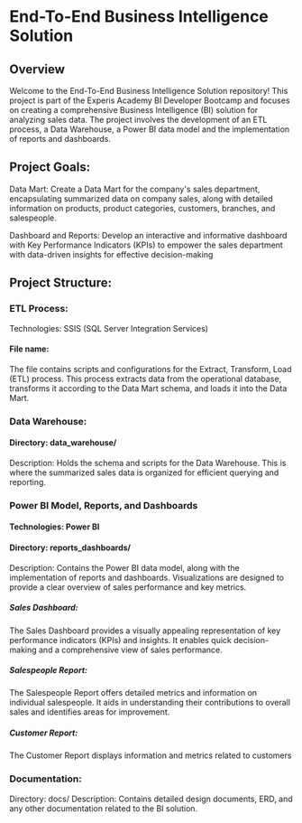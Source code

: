 
# End-To-End Business Intelligence Solution
## Overview

Welcome to the End-To-End Business Intelligence Solution repository! This project is part of the Experis Academy BI Developer Bootcamp and focuses on creating a comprehensive Business Intelligence (BI) solution for analyzing sales data.
The project involves the development of an ETL process, a Data Warehouse, a Power BI data model and the implementation of reports and dashboards.


## Project Goals:

Data Mart:
Create a Data Mart for the company's sales department, encapsulating summarized data on company sales, along with detailed information on products, product categories, customers, branches, and salespeople.

Dashboard and Reports:
Develop an interactive and informative dashboard with Key Performance Indicators (KPIs) to empower the sales department with data-driven insights for effective decision-making

## Project Structure:
### ETL Process:
Technologies: SSIS (SQL Server Integration Services)
#### File name: 
The file contains scripts and configurations for the Extract, Transform, Load (ETL) process. This process extracts data from the operational database, transforms it according to the Data Mart schema, and loads it into the Data Mart.

### Data Warehouse:
#### Directory: data_warehouse/
Description: Holds the schema and scripts for the Data Warehouse. This is where the summarized sales data is organized for efficient querying and reporting.

### Power BI Model, Reports, and Dashboards
#### Technologies: Power BI
#### Directory: reports_dashboards/
Description: Contains the Power BI data model, along with the implementation of reports and dashboards. Visualizations are designed to provide a clear overview of sales performance and key metrics.

##### Sales Dashboard:
The Sales Dashboard provides a visually appealing representation of key performance indicators (KPIs) and insights. It enables quick decision-making and a comprehensive view of sales performance.

##### Salespeople Report:
The Salespeople Report offers detailed metrics and information on individual salespeople. It aids in understanding their contributions to overall sales and identifies areas for improvement.

##### Customer Report:
The Customer Report displays information and metrics related to customers

### Documentation:
Directory: docs/
Description: Contains detailed design documents, ERD, and any other documentation related to the BI solution.








